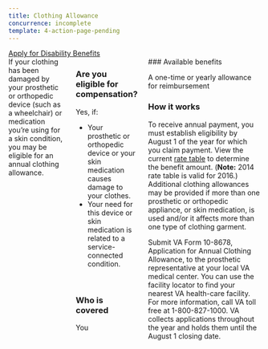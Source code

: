 ```yaml
---
title: Clothing Allowance
concurrence: incomplete
template: 4-action-page-pending
---
```


<div class="main" role="main" markdown="0">

<div class="va-action-bar--header">
  <div class="row">
    <div class="small-12 columns">
      <a class="usa-button-primary va-button-primary" href="/disability-benefits/apply-for-benefits/">Apply for Disability Benefits</a>
    </div>
  </div>
</div>

<div class="section one" markdown="0">
<div class="primary" markdown="0">
<div class="row" markdown="0">
<div class="small-12 columns usa-content" markdown="1">

<div markdown="1">
If your clothing has been damaged by your prosthetic or orthopedic device (such as a wheelchair) or medication you’re using for a skin condition, you may be eligible for an annual clothing allowance.
</div>
<div class="call-out usa-content" markdown="1">

### Are you eligible for compensation?

Yes, if:

- Your prosthetic or orthopedic device or your skin medication causes damage to your clothes.
- Your need for this device or skin medication is related to a service-connected condition.

<br>

### Who is covered

You
</div>

<div class="usa-content" markdown="1">
### Available benefits

A one-time or yearly allowance for reimbursement

### How it works

To receive annual payment, you must establish eligibility by August 1 of the year for which you claim payment. View the current [rate table](http://www.benefits.va.gov/COMPENSATION/special_Benefit_Allowances_2012.asp) to determine the benefit amount. (**Note:** 2014 rate table is valid for 2016.) Additional clothing allowances may be provided if more than one prosthetic or orthopedic appliance, or skin medication, is used and/or it affects more than one type of clothing garment.

Submit VA Form 10-8678, Application for Annual Clothing Allowance, to the prosthetic representative at your local VA medical center. You can use the facility locator to find your nearest VA health-care facility. For more information, call VA toll free at 1-800-827-1000. VA collects applications throughout the year and holds them until the August 1 closing date.
</div>
</div>

</div>
</div>


</div>
